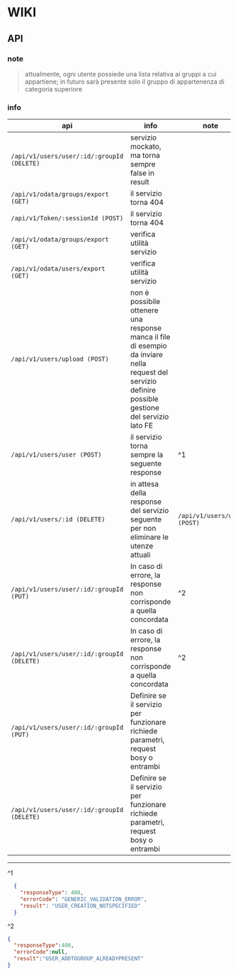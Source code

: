 # WIKI

## API

### note
> attualmente, ogni utente possiede una lista relativa ai gruppi a cui appartiene; in futuro sarà presente solo il gruppo di appartenenza di categoria superiore

### info

| api | info | note |
|-|-|-|
|`/api/v1/users/user/:id/:groupId (DELETE)`| servizio mockato, ma torna sempre false in result | |
|`/api/v1/odata/groups/export (GET)`| il servizio torna 404 | |
|`/api/v1/Token/:sessionId (POST)`| il servizio torna 404 | |
|`/api/v1/odata/groups/export (GET)`| verifica utilità servizio | |
|`/api/v1/odata/users/export (GET)`| verifica utilità servizio | |
|`/api/v1/users/upload (POST)`| non è possibile ottenere una response<br />manca il file di esempio da inviare nella request del servizio<br />definire possible gestione del servizio lato FE | |
|`/api/v1/users/user (POST)`| il servizio torna sempre la seguente response | ^1 |
|`/api/v1/users/:id (DELETE)`| in attesa della response del servizio seguente per non eliminare le utenze attuali |`/api/v1/users/user (POST)`|
|`/api/v1/users/user/:id/:groupId (PUT)`| In caso di errore, la response non corrisponde a quella concordata | ^2 |
|`/api/v1/users/user/:id/:groupId (DELETE)`| In caso di errore, la response non corrisponde a quella concordata | ^2 |
|`/api/v1/users/user/:id/:groupId (PUT)`| Definire se il servizio per funzionare richiede parametri, request bosy o entrambi | |
|`/api/v1/users/user/:id/:groupId (DELETE)`| Definire se il servizio per funzionare richiede parametri, request bosy o entrambi | |

___

^1
```json
  {
    "responseType": 400,
    "errorCode": "GENERIC_VALIDATION_ERROR",
    "result": "USER_CREATION_NOTSPECIFIED"
  }
```

^2
```json
{
  "responseType":400,
  "errorCode":null,
  "result":"USER_ADDTOGROUP_ALREADYPRESENT"
}
```
